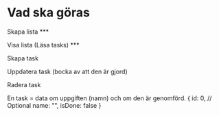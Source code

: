 # Vad ska göras

Skapa lista ***

Visa lista (Läsa tasks) ***

Skapa task 

Uppdatera task (bocka av att den är gjord)

Radera task

En task = data om uppgiften (namn) och om den är genomförd.
{ 
    id: 0,          // Optional
    name: "",
    isDone: false
}
